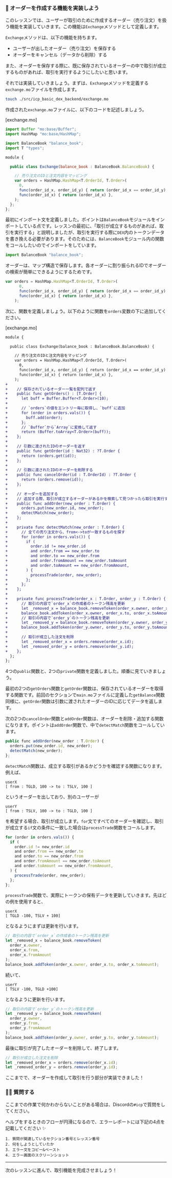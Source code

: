### 📖 オーダーを作成する機能を実装しよう

このレッスンでは、ユーザーが取引のために作成するオーダー（売り注文）を扱う機能を実装していきます。この機能は`Exchange`メソッドとして定義します。

`Exchange`メソッドは、以下の機能を持ちます。

- ユーザーが出したオーダー（売り注文）を保存する
- オーダーをキャンセル（データから削除）する

また、オーダーを保存する際に、既に保存されているオーダーの中で取引が成立するものがあれば、取引を実行するようにしたいと思います。

それでは実装していきましょう。まずは、`Exchange`メソッドを定義する`exchange.mo`ファイルを作成します。

```bash
touch ./src/icp_basic_dex_backend/exchange.mo
```

作成された`exchange.mo`ファイルに、以下のコードを記述しましょう。

[exchange.mo]

```javascript
import Buffer "mo:base/Buffer";
import HashMap "mo:base/HashMap";

import BalanceBook "balance_book";
import T "types";

module {

  public class Exchange(balance_book : BalanceBook.BalanceBook) {

    // 売り注文のIDと注文内容をマッピング
    var orders = HashMap.HashMap<T.OrderId, T.Order>(
      0,
      func(order_id_x, order_id_y) { return (order_id_x == order_id_y) },
      func(order_id_x) { return (order_id_x) },
    );
  };
};
```

最初にインポート文を定義しました。ポイントは`BalanceBook`モジュールをインポートしている点です。レッスンの最初に、「取引が成立するものがあれば、取引を実行する」と説明しましたが、取引を実行する際に`DEX`内のトークンデータを書き換える必要があります。そのためには、`BalanceBook`モジュール内の関数をコールしたいのでインポートをしています。

```javascript
import BalanceBook "balance_book";
```

オーダーは、マップ構造で保存します。各オーダーに割り振られるIDでオーダーの検索が簡単にできるようにするためです。

```javascript
var orders = HashMap.HashMap<T.OrderId, T.Order>(
      0,
      func(order_id_x, order_id_y) { return (order_id_x == order_id_y) },
      func(order_id_x) { return (order_id_x) },
    );
```

次に、関数を定義しましょう。以下のように関数を`orders`変数の下に追加してください。

[exchange.mo]

```diff
module {

  public class Exchange(balance_book : BalanceBook.BalanceBook) {

    // 売り注文のIDと注文内容をマッピング
    var orders = HashMap.HashMap<T.OrderId, T.Order>(
      0,
      func(order_id_x, order_id_y) { return (order_id_x == order_id_y) },
      func(order_id_x) { return (order_id_x) },
    );
+
+    // 保存されているオーダー一覧を配列で返す
+    public func getOrders() : [T.Order] {
+      let buff = Buffer.Buffer<T.Order>(10);
+
+      // `orders`の値をエントリー毎に取得し、`buff`に追加
+      for (order in orders.vals()) {
+        buff.add(order);
+      };
+      // `Buffer`から`Array`に変換して返す
+      return (Buffer.toArray<T.Order>(buff));
+    };
+
+    // 引数に渡されたIDのオーダーを返す
+    public func getOrder(id : Nat32) : ?T.Order {
+      return (orders.get(id));
+    };
+
+    // 引数に渡されたIDのオーダーを削除する
+    public func cancelOrder(id : T.OrderId) : ?T.Order {
+      return (orders.remove(id));
+    };
+
+    // オーダーを追加する
+    // 追加する際、取引が成立するオーダーがあるかを検索して見つかったら取引を実行する
+    public func addOrder(new_order : T.Order) {
+      orders.put(new_order.id, new_order);
+      detectMatch(new_order);
+    };
+
+    private func detectMatch(new_order : T.Order) {
+      // 全ての売り注文から、from<->toが一致するものを探す
+      for (order in orders.vals()) {
+        if (
+          order.id != new_order.id
+          and order.from == new_order.to
+          and order.to == new_order.from
+          and order.fromAmount == new_order.toAmount
+          and order.toAmount == new_order.fromAmount,
+        ) {
+          processTrade(order, new_order);
+        };
+      };
+    };
+
+    private func processTrade(order_x : T.Order, order_y : T.Order) {
+      // 取引の内容で`order_x`の作成者のトークン残高を更新
+      let _removed_x = balance_book.removeToken(order_x.owner, order_x.from, order_x.fromAmount);
+      balance_book.addToken(order_x.owner, order_x.to, order_x.toAmount);
+      // 取引の内容で`order_y`のトークン残高を更新
+      let _removed_y = balance_book.removeToken(order_y.owner, order_y.from, order_y.fromAmount);
+      balance_book.addToken(order_y.owner, order_y.to, order_y.toAmount);
+
+      // 取引が成立した注文を削除
+      let _removed_order_x = orders.remove(order_x.id);
+      let _removed_order_y = orders.remove(order_y.id);
+    };
  };
};
```

4つの`public`関数と、2つの`private`関数を定義しました。順番に見ていきましょう。

最初の2つの`getOrders`関数と`getOrder`関数は、保存されているオーダーを取得する関数です。前回のセクションで`main.mo`ファイルに定義した`getBalance`関数同様に、`getOrder`関数は引数に渡されたオーダーのIDに応じてデータを返します。

次の2つの`cancelOrder`関数と`addOrder`関数は、オーダーを削除・追加する関数になります。ポイントは`addOrder`関数で、中で`detectMatch`関数をコールしています。

```javascript
public func addOrder(new_order : T.Order) {
  orders.put(new_order.id, new_order);
  detectMatch(new_order);
};
```

`detectMatch`関数は、成立する取引があるかどうかを確認する関数になります。例えば、

```
userX
[ from : TGLD, 100 -> to : TSLV, 100 ]
```

というオーダーを出しており、別のユーザーが

```
userY
[ from : TSLV, 100 -> to : TGLD, 100 ]
```

を希望する場合、取引が成立します。`for`文ですべてのオーダーを確認し、取引が成立する`if`文の条件に一致した場合は`processTrade`関数をコールします。

```javascript
for (order in orders.vals()) {
  if (
    order.id != new_order.id
    and order.from == new_order.to
    and order.to == new_order.from
    and order.fromAmount == new_order.toAmount
    and order.toAmount == new_order.fromAmount,
  ) {
    processTrade(order, new_order);
  };
};
```

`processTrade`関数で、実際にトークンの保有データを更新していきます。先ほどの例を使用すると、

```
userX
[ TGLD -100, TSLV + 100]
```

となるようにまずは更新を行います。

```javascript
// 取引の内容で`order_x`の作成者のトークン残高を更新
let _removed_x = balance_book.removeToken(
  order_x.owner,
  order_x.from,
  order_x.fromAmount
);
balance_book.addToken(order_x.owner, order_x.to, order_x.toAmount);
```

続いて、

```
userY
[ TSLV -100, TGLD +100]
```

となるように更新を行います。

```javascript
// 取引の内容で`order_y`のトークン残高を更新
let _removed_y = balance_book.removeToken(
  order_y.owner,
  order_y.from,
  order_y.fromAmount
);
balance_book.addToken(order_y.owner, order_y.to, order_y.toAmount);
```

最後に取引が完了したオーダーを削除して、終了します。

```javascript
// 取引が成立した注文を削除
let _removed_order_x = orders.remove(order_x.id);
let _removed_order_y = orders.remove(order_y.id);
```

ここまでで、オーダーを作成して取引を行う部分が実装できました！

### 🙋‍♂️ 質問する

ここまでの作業で何かわからないことがある場合は、Discordの`#icp`で質問をしてください。

ヘルプをするときのフローが円滑になるので、エラーレポートには下記の4点を記載してください ✨

```
1. 質問が関連しているセクション番号とレッスン番号
2. 何をしようとしていたか
3. エラー文をコピー&ペースト
4. エラー画面のスクリーンショット
```

---

次のレッスンに進んで、取引機能を完成させましょう！

